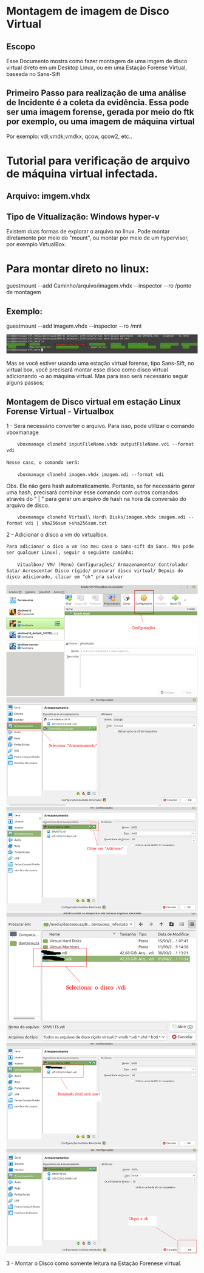 # Montagem de imagem de Disco Virtual

## Escopo

Esse Documento mostra como fazer montagem de uma imgem de disco virtual direto em um Desktop Linux, ou em uma Estação Forense Virtual, baseada no Sans-Sift

## Primeiro Passo para realização de uma análise de Incidente é a coleta da evidência. Essa pode ser uma imagem forense, gerada por meio do ftk por exemplo, ou uma imagem de máquina virtual

Por exemplo: vdi;vmdk;vmdkx, qcow, qcow2, etc..

# Tutorial para verificação de arquivo de máquina virtual infectada.

## Arquivo: imgem.vhdx
## Tipo de Vitualização: Windows hyper-v

Existem duas formas de explorar o arquivo no linux. Pode montar diretamente por meio do "mount", ou montar por meio de um hypervisor, por exemplo VirtualBox.

# Para montar direto no linux:
 guestmount --add Caminho/arquivo/imagem.vhdx --inspector --ro /ponto de montagem

## Exemplo:
 guestmount --add imagem.vhdx --inspector --ro /mnt

<img src="captura.png">

Mas se você estiver usando uma estação virtual forense, tipo Sans-Sift, no virtual box,  você precisará montar esse disco como disco virtual adicionando -o ao máquina virtual. Mas para isso será necessário seguir alguns passos;

## Montagem de Disco virtual em estação Linux Forense Virtual - Virtualbox

1 - Será necessário converter o arquivo. Para isso, pode utilizar o comando vboxmanage

        vboxmanage clonehd inputFileName.vhdx outputFileName.vdi --format vdi

    Nesse caso, o comando será:

        vboxmanage clonehd imagem.vhdx imagem.vdi --format vdi

Obs. Ele não gera hash automaticamente. Portanto, se for necessário gerar uma hash, precisará combinar esse comando com outros comandos através do " | " para gerar um arquivo de hash na hora da conversão do arquivo de disco.

        vboxmanage clonehd Virtual\ Hard\ Disks/imagem.vhdx imagem.vdi --format vdi | sha256sum >sha256sum.txt

2 - Adicionar o disco a vm do virtualbox.

    Para adicionar o dico a vm (no meu caso o sans-sift da Sans. Mas pode ser qualquer Linux), seguir o seguinte caminho:

        Vitualbox/ VM/ (Menu) Configurações/ Armazenamento/ Controlador Sata/ Acrescentar Disco rígido/ procurar disco virtual/ Depois do disco adicionado, clicar em "ok" pra salvar

<img src="virtualbox2.2.png">
<img src="virtualbox2.1.png">
<img src="virtualbox2.3.png">
<img src="virtualbox2.4.png">
<img src="virtualbox2.5.png">
<img src="virtualbox2.6.png">

3 - Montar o Disco como somente leitura na Estação Forenese virtual.



        









